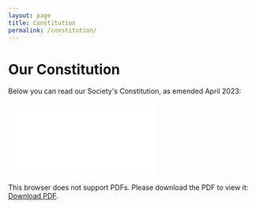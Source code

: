 ```yaml
---
layout: page
title: Constitution
permalink: /constitution/
---
```


# Our Constitution

Below you can read our Society's Constitution, as emended April 2023:

<object data="files/Constitution.pdf" type="application/pdf" width="700px" height="700px">
    <embed src="files/Constitution.pdf">
        <p>This browser does not support PDFs. Please download the PDF to view it: <a href="files/Constitution.pdf">Download PDF</a>.</p>
    </embed>
</object>
